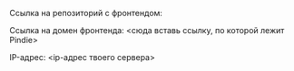 Ссылка на репозиторий с фронтендом:

Ссылка на домен фронтенда: <сюда вставь ссылку, по которой лежит Pindie>

IP-адрес: <ip-адрес твоего сервера>